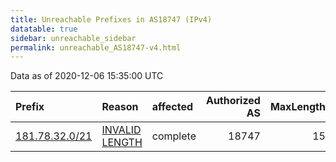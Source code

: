 ```yaml
---
title: Unreachable Prefixes in AS18747 (IPv4)
datatable: true
sidebar: unreachable_sidebar
permalink: unreachable_AS18747-v4.html
---
```


Data as of 2020-12-06 15:35:00 UTC


<div class="datatable-begin"></div>

| Prefix                                                 | Reason                                                                                                   | affected   |   Authorized AS |   MaxLength | Anchor                                         |   unreachable /24s |
|:-------------------------------------------------------|:---------------------------------------------------------------------------------------------------------|:-----------|----------------:|------------:|:-----------------------------------------------|-------------------:|
| [181.78.32.0/21](https://stat.ripe.net/181.78.32.0/21) | [INVALID LENGTH](https://rpki-validator.ripe.net/announcement-preview?asn=AS18747&prefix=181.78.32.0/21) | complete   |           18747 |          15 | [LACNIC](unreachable_LACNIC_RPKI_Root-v4.html) |                  8 |

<div class="datatable-end"></div>